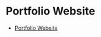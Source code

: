 # Portfolio Website

- [Portfolio Website](https://lallsopp.github.io/Documents/GitHub/lisa-allsopp.local/index.html)